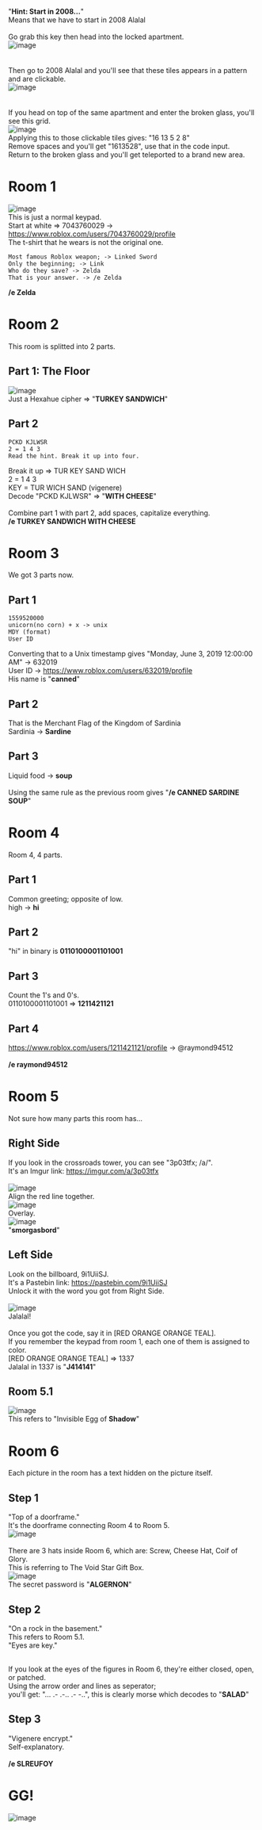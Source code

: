 "**Hint: Start in 2008...**"<br>
Means that we have to start in 2008 Alalal<br>
<br>
Go grab this key then head into the locked apartment.<br>
![image](https://github.com/user-attachments/assets/1e807e5b-c16a-4f21-bb66-33bb8489ddf0)<br>
<br>
<br>
Then go to 2008 Alalal and you'll see that these tiles appears in a pattern and are clickable.<br>
![image](https://github.com/user-attachments/assets/fe781b2d-7901-4a48-a6bf-2b0119bbe648)<br>
<br>
<br>
If you head on top of the same apartment and enter the broken glass, you'll see this grid.<br>
![image](https://github.com/user-attachments/assets/73f62e41-cca8-4807-a0aa-f2aecfe96337)<br>
Applying this to those clickable tiles gives: "16 13 5 2 8"<br>
Remove spaces and you'll get "1613528", use that in the code input.<br>
Return to the broken glass and you'll get teleported to a brand new area.<br>

# Room 1
![image](https://github.com/user-attachments/assets/a46f3fca-76f2-40a5-85e1-f4675cf48e9c)<br>
This is just a normal keypad.<br>
Start at white => 7043760029 -> https://www.roblox.com/users/7043760029/profile<br>
The t-shirt that he wears is not the original one.<br>
```
Most famous Roblox weapon; -> Linked Sword
Only the beginning; -> Link
Who do they save? -> Zelda
That is your answer. -> /e Zelda
```
**/e Zelda**
# Room 2
This room is splitted into 2 parts.

## Part 1: The Floor
![image](https://github.com/user-attachments/assets/5b30c822-1921-4577-b689-2dfa06211f16)<br>
Just a Hexahue cipher => "**TURKEY SANDWICH**"<br>

## Part 2
```
PCKD KJLWSR
2 = 1 4 3
Read the hint. Break it up into four. 
```
Break it up => TUR KEY SAND WICH<br>
2 = 1 4 3<br>
KEY = TUR WICH SAND (vigenere)<br>
Decode "PCKD KJLWSR" => "**WITH CHEESE**"<br>
<br>
Combine part 1 with part 2, add spaces, capitalize everything.<br>
**/e TURKEY SANDWICH WITH CHEESE**

# Room 3
We got 3 parts now.

## Part 1
```
1559520000
unicorn(no corn) + x -> unix
MDY (format)
User ID
```
Converting that to a Unix timestamp gives "Monday, June 3, 2019 12:00:00 AM" -> 632019<br>
User ID -> https://www.roblox.com/users/632019/profile <br>
His name is "**canned**"

## Part 2
That is the Merchant Flag of the Kingdom of Sardinia<br>
Sardinia -> **Sardine**

## Part 3
Liquid food -> **soup**<br>
<br>
Using the same rule as the previous room gives "**/e CANNED SARDINE SOUP**"<br>

# Room 4
Room 4, 4 parts.
## Part 1
Common greeting; opposite of low.<br>
high -> **hi**

## Part 2
"hi" in binary is **0110100001101001**

## Part 3
Count the 1's and 0's.<br>
0110100001101001 => **1211421121**

## Part 4
https://www.roblox.com/users/1211421121/profile -> @raymond94512<br>
<br>
**/e raymond94512**

# Room 5
Not sure how many parts this room has...

## Right Side
If you look in the crossroads tower, you can see "3p03tfx; /a/".<br>
It's an Imgur link: https://imgur.com/a/3p03tfx <br><br>
![image](https://github.com/user-attachments/assets/6b905772-7135-48e4-98da-a7e98ad0d280)<br>
Align the red line together.<br>
![image](https://github.com/user-attachments/assets/248f714d-0695-46b6-b126-d9ea3cf5622a)<br>
Overlay.<br>
![image](https://github.com/user-attachments/assets/0f260f2a-22cd-4620-a609-d21de70c0aa0)<br>
"**smorgasbord**"

## Left Side
Look on the billboard, 9i1UiiSJ. <br>
It's a Pastebin link: https://pastebin.com/9i1UiiSJ <br>
Unlock it with the word you got from Right Side.<br><br>
![image](https://github.com/user-attachments/assets/39162844-c930-4a4b-a210-4ec48c160f3e)<br>
Jalalal!<br><br>
Once you got the code, say it in [RED ORANGE ORANGE TEAL]. <br>
If you remember the keypad from room 1, each one of them is assigned to color.<br>
[RED ORANGE ORANGE TEAL] => 1337<br>
Jalalal in 1337 is "**J414141**"<br>

## Room 5.1
![image](https://github.com/user-attachments/assets/4b1cd589-e746-4639-aaf6-46faa5fff347)<br>
This refers to "Invisible Egg of **Shadow**"

# Room 6
Each picture in the room has a text hidden on the picture itself.<br>

## Step 1
"Top of a doorframe."<br>
It's the doorframe connecting Room 4 to Room 5.<br>
![image](https://github.com/user-attachments/assets/b0407e72-82b1-440f-8009-d91c55c7782c)<br><br>
There are 3 hats inside Room 6, which are: Screw, Cheese Hat, Coif of Glory.<br>
This is referring to The Void Star Gift Box.<br>
![image](https://github.com/user-attachments/assets/0e34d84f-e7e0-4fe9-ba81-6df71c3c33b9)<br>
The secret password is "**ALGERNON**"

## Step 2
"On a rock in the basement."<br>
This refers to Room 5.1.<br>
"Eyes are key."<br><br>

If you look at the eyes of the figures in Room 6, they're either closed, open, or patched.<br>
Using the arrow order and lines as seperator;<br>
you'll get: "... .- .-.. .- -..", this is clearly morse which decodes to "**SALAD**"

## Step 3
"Vigenere encrypt."<br>
Self-explanatory.<br><br>
**/e SLREUFOY**

# GG!
![image](https://github.com/user-attachments/assets/6e466bd3-b9a0-45f3-8d88-69cf7bba69f8)
